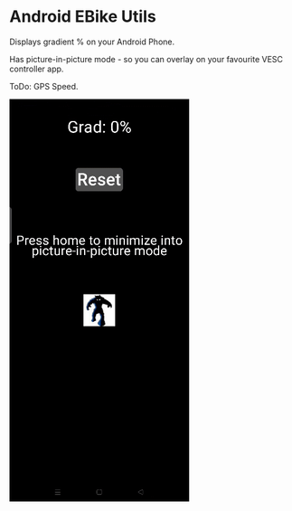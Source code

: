 # Android EBike Utils

Displays gradient % on your Android Phone.

Has picture-in-picture mode - so you can overlay on your favourite VESC controller app.

ToDo:  GPS Speed.

![](./Images/App1.png)
